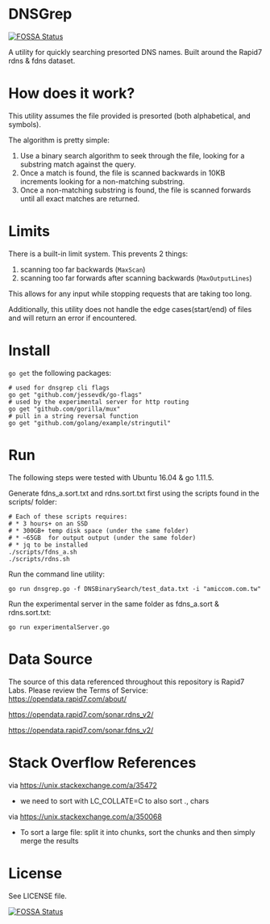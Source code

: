 # DNSGrep
[![FOSSA Status](https://app.fossa.com/api/projects/git%2Bgithub.com%2Fintrigueio%2FDNSGrep.svg?type=shield)](https://app.fossa.com/projects/git%2Bgithub.com%2Fintrigueio%2FDNSGrep?ref=badge_shield)

A utility for quickly searching presorted DNS names. Built around the Rapid7 rdns & fdns dataset.

# How does it work?

This utility assumes the file provided is presorted (both alphabetical, and symbols).

The algorithm is pretty simple:
1) Use a binary search algorithm to seek through the file, looking for a substring match against the query.
2) Once a match is found, the file is scanned backwards in 10KB increments looking for a non-matching substring.
3) Once a non-matching substring is found, the file is scanned forwards until all exact matches are returned.

# Limits

There is a built-in limit system. This prevents 2 things:
1) scanning too far backwards (`MaxScan`)
2) scanning too far forwards after scanning backwards (`MaxOutputLines`)

This allows for any input while stopping requests that are taking too long.

Additionally, this utility does not handle the edge cases(start/end) of files and will return an error if encountered.

# Install

`go get` the following packages:

```
# used for dnsgrep cli flags
go get "github.com/jessevdk/go-flags"
# used by the experimental server for http routing
go get "github.com/gorilla/mux"
# pull in a string reversal function
go get "github.com/golang/example/stringutil"

```

# Run

The following steps were tested with Ubuntu 16.04 & go 1.11.5.

Generate fdns_a.sort.txt and rdns.sort.txt first using the scripts found in the scripts/ folder:
```
# Each of these scripts requires:
# * 3 hours+ on an SSD
# * 300GB+ temp disk space (under the same folder)
# * ~65GB  for output output (under the same folder)
# * jq to be installed
./scripts/fdns_a.sh
./scripts/rdns.sh
```


Run the command line utility:
```
go run dnsgrep.go -f DNSBinarySearch/test_data.txt -i "amiccom.com.tw"
```

Run the experimental server in the same folder as fdns_a.sort & rdns.sort.txt:
```
go run experimentalServer.go
```

# Data Source
The source of this data referenced throughout this repository is Rapid7 Labs. Please review the Terms of Service:
https://opendata.rapid7.com/about/

https://opendata.rapid7.com/sonar.rdns_v2/

https://opendata.rapid7.com/sonar.fdns_v2/

# Stack Overflow References

via https://unix.stackexchange.com/a/35472
* we need to sort with LC_COLLATE=C to also sort ., chars

via https://unix.stackexchange.com/a/350068
 * To sort a large file: split it into chunks, sort the chunks and then simply merge the results



# License

See LICENSE file.


[![FOSSA Status](https://app.fossa.com/api/projects/git%2Bgithub.com%2Fintrigueio%2FDNSGrep.svg?type=large)](https://app.fossa.com/projects/git%2Bgithub.com%2Fintrigueio%2FDNSGrep?ref=badge_large)